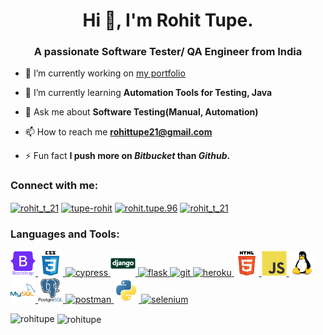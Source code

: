 <!-- ### Hi there, I'm Rohit! 👋 -->

<!--
**Rohitupe/Rohitupe** is a ✨ _special_ ✨ repository because its `README.md` (this file) appears on your GitHub profile.

Here are some ideas to get you started:

- 🔭 I’m currently working on ...
- 🌱 I’m currently learning ...
- 👯 I’m looking to collaborate on ...
- 🤔 I’m looking for help with ...
- 💬 Ask me about ...
- 📫 How to reach me: ...
- 😄 Pronouns: ...
- ⚡ Fun fact: ...
-->

<!-- <h1>Hi there, I'm Rohit! 👋</h1> -->

<!--- 🔭 I’m currently working on my <b>Portfolio</b> -->
<!-- - 🌱 I’m currently planning to learn *PHP* -->
<!-- - 💬 Ask me about Backend Development with *Django* -->
<!--- 📫 How to reach me: [twitter - rohit_t_21](https://twitter.com/rohit_t_21) , [instagram - rohit_t_21](https://www.instagram.com/rohit_t_21/) -->
<!-- - 😄 Pronouns: He / His -->
<!-- - ⚡ Fun fact: I push more on <b>Bitbucket</b> than <b>Github</b>. -->
<!-- <img src="https://github-readme-stats.vercel.app/api?username=Rohitupe&&show_icons=true&title_color=ffffff&icon_color=bb2acf&text_color=daf7dc&bg_color=151515" alt="It's Me"> -->

<!-- New Code -->
<h1 align="center">Hi 👋, I'm Rohit Tupe.</h1>
<h3 align="center">A passionate Software Tester/ QA Engineer from India</h3>

- 🔭 I’m currently working on [my portfolio](www.iamrohit.com)

- 🌱 I’m currently learning **Automation Tools for Testing, Java**

<!-- - 👨‍💻 All of my projects are available at [IamROHIT](IamROHIT) -->

- 💬 Ask me about **Software Testing(Manual, Automation)**

- 📫 How to reach me **rohittupe21@gmail.com**

<!-- - 📄 Know about my experiences [www.iamrohit.com](www.iamrohit.com) -->

- ⚡ Fun fact **I push more on ***Bitbucket*** **than** ***Github***.**

<h3 align="left">Connect with me:</h3>
<p align="left">
<a href="https://twitter.com/rohit_t_21" target="_blank"><img align="center" src="https://cdn.jsdelivr.net/npm/simple-icons@3.0.1/icons/twitter.svg" alt="rohit_t_21" height="30" width="40" /></a>
<a href="https://linkedin.com/in/tupe-rohit" target="_blank"><img align="center" src="https://cdn.jsdelivr.net/npm/simple-icons@3.0.1/icons/linkedin.svg" alt="tupe-rohit" height="30" width="40" /></a>
<a href="https://fb.com/rohit.tupe.96" target="_blank"><img align="center" src="https://cdn.jsdelivr.net/npm/simple-icons@3.0.1/icons/facebook.svg" alt="rohit.tupe.96" height="30" width="40" /></a>
<a href="https://instagram.com/rohit_t_21" target="_blank"><img align="center" src="https://cdn.jsdelivr.net/npm/simple-icons@3.0.1/icons/instagram.svg" alt="rohit_t_21" height="30" width="40" /></a>
</p>

<h3 align="left">Languages and Tools:</h3>
<p align="left"> <a href="https://getbootstrap.com" target="_blank"> <img src="https://raw.githubusercontent.com/devicons/devicon/master/icons/bootstrap/bootstrap-plain-wordmark.svg" alt="bootstrap" width="40" height="40"/> </a> <a href="https://www.w3schools.com/css/" target="_blank"> <img src="https://raw.githubusercontent.com/devicons/devicon/master/icons/css3/css3-original-wordmark.svg" alt="css3" width="40" height="40"/> </a> <a href="https://www.cypress.io" target="_blank"> <img src="https://raw.githubusercontent.com/simple-icons/simple-icons/6e46ec1fc23b60c8fd0d2f2ff46db82e16dbd75f/icons/cypress.svg" alt="cypress" width="40" height="40"/> </a> <a href="https://www.djangoproject.com/" target="_blank"> <img src="https://raw.githubusercontent.com/devicons/devicon/master/icons/django/django-original.svg" alt="django" width="40" height="40"/> </a> <a href="https://flask.palletsprojects.com/" target="_blank"> <img src="https://www.vectorlogo.zone/logos/pocoo_flask/pocoo_flask-icon.svg" alt="flask" width="40" height="40"/> </a> <a href="https://git-scm.com/" target="_blank"> <img src="https://www.vectorlogo.zone/logos/git-scm/git-scm-icon.svg" alt="git" width="40" height="40"/> </a> <a href="https://heroku.com" target="_blank"> <img src="https://www.vectorlogo.zone/logos/heroku/heroku-icon.svg" alt="heroku" width="40" height="40"/> </a> <a href="https://www.w3.org/html/" target="_blank"> <img src="https://raw.githubusercontent.com/devicons/devicon/master/icons/html5/html5-original-wordmark.svg" alt="html5" width="40" height="40"/> </a> <a href="https://developer.mozilla.org/en-US/docs/Web/JavaScript" target="_blank"> <img src="https://raw.githubusercontent.com/devicons/devicon/master/icons/javascript/javascript-original.svg" alt="javascript" width="40" height="40"/> </a> <a href="https://www.linux.org/" target="_blank"> <img src="https://raw.githubusercontent.com/devicons/devicon/master/icons/linux/linux-original.svg" alt="linux" width="40" height="40"/> </a> <a href="https://www.mysql.com/" target="_blank"> <img src="https://raw.githubusercontent.com/devicons/devicon/master/icons/mysql/mysql-original-wordmark.svg" alt="mysql" width="40" height="40"/> </a> <a href="https://www.postgresql.org" target="_blank"> <img src="https://raw.githubusercontent.com/devicons/devicon/master/icons/postgresql/postgresql-original-wordmark.svg" alt="postgresql" width="40" height="40"/> </a> <a href="https://postman.com" target="_blank"> <img src="https://www.vectorlogo.zone/logos/getpostman/getpostman-icon.svg" alt="postman" width="40" height="40"/> </a> <a href="https://www.python.org" target="_blank"> <img src="https://raw.githubusercontent.com/devicons/devicon/master/icons/python/python-original.svg" alt="python" width="40" height="40"/> </a> <a href="https://www.selenium.dev" target="_blank"> <img src="https://raw.githubusercontent.com/detain/svg-logos/780f25886640cef088af994181646db2f6b1a3f8/svg/selenium-logo.svg" alt="selenium" width="40" height="40"/> </a> </p>

<p><img align="left" src="https://github-readme-stats.vercel.app/api/top-langs?username=rohitupe&show_icons=true&locale=en&layout=compact" alt="rohitupe" /></p>
<p>&nbsp;<img align="center" src="https://github-readme-stats.vercel.app/api?username=rohitupe&show_icons=true&locale=en" alt="rohitupe" /></p>

